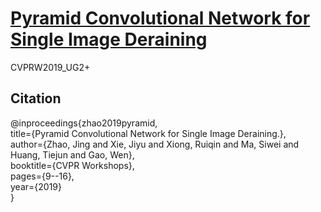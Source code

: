 # [Pyramid Convolutional Network for Single Image Deraining](https://openaccess.thecvf.com/content_CVPRW_2019/papers/UG2+%20Prize%20Challenge/Zhao_Pyramid_Convolutional_Network_for_Single_Image_Deraining_CVPRW_2019_paper.pdf)
CVPRW2019_UG2+
## Citation
@inproceedings{zhao2019pyramid,  
  title={Pyramid Convolutional Network for Single Image Deraining.},  
  author={Zhao, Jing and Xie, Jiyu and Xiong, Ruiqin and Ma, Siwei and Huang, Tiejun and Gao, Wen},  
  booktitle={CVPR Workshops},  
  pages={9--16},  
  year={2019}  
}  
